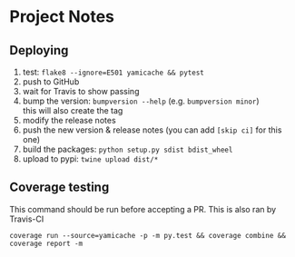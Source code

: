 # Project Notes

## Deploying

1.  test: `flake8 --ignore=E501 yamicache && pytest`
1.  push to GitHub
1.  wait for Travis to show passing
1.  bump the version: `bumpversion --help` (e.g. `bumpversion minor`)  
    this will also create the tag
1.  modify the release notes
1.  push the new version & release notes (you can add `[skip ci]` for this one)
1.  build the packages: `python setup.py sdist bdist_wheel`
1.  upload to pypi: `twine upload dist/*`

## Coverage testing

This command should be run before accepting a PR.  This is also ran by Travis-CI

    coverage run --source=yamicache -p -m py.test && coverage combine && coverage report -m
